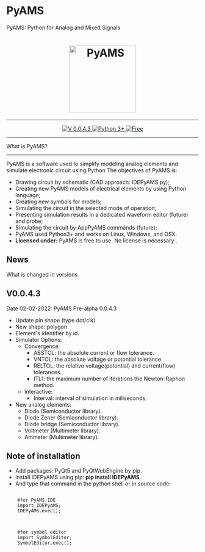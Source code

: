 
# PyAMS
PyAMS: Python for Analog and Mixed Signals

<h1 align="center">
    <a href="https://www.pyams.org"><img src="https://pyams.org/logo.png" width="175px" alt="PyAMS"></a>
</h1>

---

<p align="center">
 
 <a href="#News">
    <img src="https://img.shields.io/badge/Version-0.0.4.3-blue" alt="V 0.0.4.3">
 </a>
  <a href="#Installation">
      <img src="https://img.shields.io/badge/Python->=3-blue" alt="Python 3+">
  </a>
    
  <a href="https://github.com/d-fathi/PyAMS/blob/main/LICENSE">
      <img src="https://img.shields.io/badge/License-Free-blue" alt="Free">
  </a>
</p>


**************
What is PyAMS?
**************

PyAMS is a software used to simplify modeling analog elements and simulate electronic circuit using Python
The objectives of PyAMS is:

*	Drawing circuit by schematic (CAD approach: IDEPyAMS.py);
*	Creating new PyAMS models of electrical elements by using Python language;
*	Creating new symbols for models;
*	Simulating the circuit in the selected mode of operation;
*	Presenting simulation results in a dedicated waveform editor (future) and probe;
*   Simulating the circuit by AppPyAMS commands (future);
*   PyAMS used Python3+ and works on  Linux, Windows, and OSX.
*   **Licensed under:** PyAMS is free to use. No license is necessary .


## News

What is changed in versions

V0.0.4.3
--------
Date 02-02-2022: PyAMS Pre-alpha 0.0.4.3

* Update pin shape (type dot/clk)
* New shape: polygon
* Element's identifier by id.
* Simulator Options:
    * Convergence:
         * ABSTOL: the absolute current or flow tolerance.
         * VNTOL: the absolute voltage or potontial tolerance.
         * RELTOL: the relative voltage(potontial) and current(flow) tolerances.
         * ITL1: the maximum number of iterations the Newton-Raphon method.
    * Interactive:
         * Interval: interval of simulation in miliseconds.
* New analog elements:
    * Diode (Semiconductor library).
    * Diode Zener (Semiconductor library).
    * Diode bridge (Semiconductor library).
    * Voltmeter (Multimeter library).
    * Ammeter (Multimeter library).
	

## Note of installation

*   Add packages: PyQt5 and PyQtWebEngine by pip.
*   install IDEPyAMS using pip: **pip install IDEPyAMS**.
*   And type that command in the python shell or in source code:

```

    #for PyAMS IDE
    import IDEPyAMS;
    IDEPyAMS.exec();
	
```


```

    #for symbol editor
    import SymbolEditor;
    SymbolEditor.exec();
```
